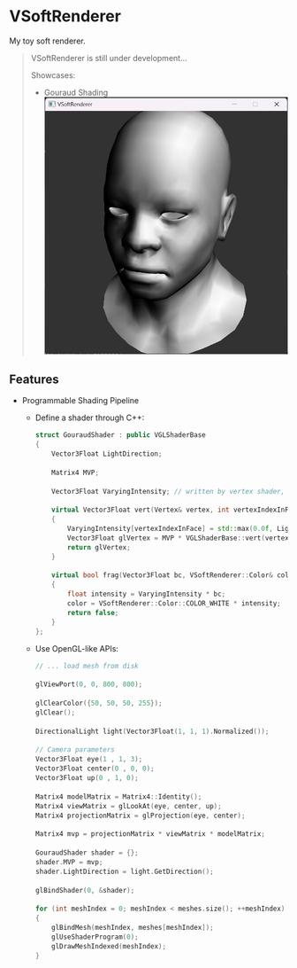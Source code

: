 # VSoftRenderer

My toy soft renderer.

> VSoftRenderer is still under development...
> 
> Showcases:
> 
> - Gouraud Shading
>   ![Gouraud](./media/showcases/Gouraud.png)

## Features

- Programmable Shading Pipeline

    - Define a shader through C++:
        ```c++
        struct GouraudShader : public VGLShaderBase
        {
            Vector3Float LightDirection;
        
            Matrix4 MVP;
        
            Vector3Float VaryingIntensity; // written by vertex shader, read by fragment shader
        
            virtual Vector3Float vert(Vertex& vertex, int vertexIndexInFace) override
            {
                VaryingIntensity[vertexIndexInFace] = std::max(0.0f, LightDirection * vertex.Normal);
                Vector3Float glVertex = MVP * VGLShaderBase::vert(vertex, vertexIndexInFace);
                return glVertex;
            }
        
            virtual bool frag(Vector3Float bc, VSoftRenderer::Color& color) override
            {
                float intensity = VaryingIntensity * bc;
                color = VSoftRenderer::Color::COLOR_WHITE * intensity;
                return false;
            }
        };
        ```
      
    - Use OpenGL-like APIs:
      ```c++
      // ... load mesh from disk

      glViewPort(0, 0, 800, 800);
      
      glClearColor({50, 50, 50, 255});
      glClear();
      
      DirectionalLight light(Vector3Float(1, 1, 1).Normalized());

      // Camera parameters
      Vector3Float eye(1 , 1, 3);
      Vector3Float center(0 , 0, 0);
      Vector3Float up(0 , 1, 0);

      Matrix4 modelMatrix = Matrix4::Identity();
      Matrix4 viewMatrix = glLookAt(eye, center, up);
      Matrix4 projectionMatrix = glProjection(eye, center);

      Matrix4 mvp = projectionMatrix * viewMatrix * modelMatrix;

      GouraudShader shader = {};
      shader.MVP = mvp;
      shader.LightDirection = light.GetDirection();

      glBindShader(0, &shader);

      for (int meshIndex = 0; meshIndex < meshes.size(); ++meshIndex)
      {
          glBindMesh(meshIndex, meshes[meshIndex]);
          glUseShaderProgram(0);
          glDrawMeshIndexed(meshIndex);
      }
      ```